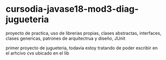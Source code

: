# cursodia-javase18-mod3-diag-jugueteria
proyecto de practica, uso de librerias propias, clases abstractas, interfaces, clases genericas, patrones de arquitectrua y diseño, JUnit

primer proyecto de jugueteria, todavia estoy tratando de poder escribir en el arhcivo cvs ubicado en el lib
